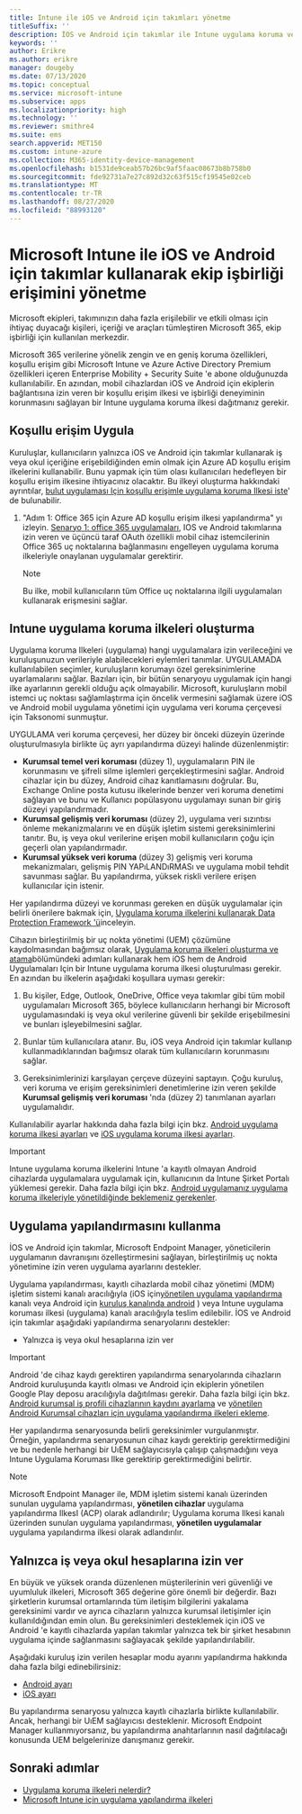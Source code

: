 ```yaml
---
title: Intune ile iOS ve Android için takımları yönetme
titleSuffix: ''
description: İOS ve Android için takımlar ile Intune uygulama koruma ve yapılandırma ilkelerini kullanarak, ekip işbirliği deneyimlerinin yerinde korumalar ile her zaman erişilmesi güvence altına alınır.
keywords: ''
author: Erikre
ms.author: erikre
manager: dougeby
ms.date: 07/13/2020
ms.topic: conceptual
ms.service: microsoft-intune
ms.subservice: apps
ms.localizationpriority: high
ms.technology: ''
ms.reviewer: smithre4
ms.suite: ems
search.appverid: MET150
ms.custom: intune-azure
ms.collection: M365-identity-device-management
ms.openlocfilehash: b1531de9ceab57b26bc9af5faac08673b8b758b0
ms.sourcegitcommit: fde92731a7e27c892d32c63f515cf19545e02ceb
ms.translationtype: MT
ms.contentlocale: tr-TR
ms.lasthandoff: 08/27/2020
ms.locfileid: "88993120"
---
```

# <a name="manage-team-collaboration-access-by-using-teams-for-ios-and-android-with-microsoft-intune"></a>Microsoft Intune ile iOS ve Android için takımlar kullanarak ekip işbirliği erişimini yönetme

Microsoft ekipleri, takımınızın daha fazla erişilebilir ve etkili olması için ihtiyaç duyacağı kişileri, içeriği ve araçları tümleştiren Microsoft 365, ekip işbirliği için kullanılan merkezdir.

Microsoft 365 verilerine yönelik zengin ve en geniş koruma özellikleri, koşullu erişim gibi Microsoft Intune ve Azure Active Directory Premium özellikleri içeren Enterprise Mobility + Security Suite 'e abone olduğunuzda kullanılabilir. En azından, mobil cihazlardan iOS ve Android için ekiplerin bağlantısına izin veren bir koşullu erişim ilkesi ve işbirliği deneyiminin korunmasını sağlayan bir Intune uygulama koruma ilkesi dağıtmanız gerekir.

## <a name="apply-conditional-access"></a>Koşullu erişim Uygula
Kuruluşlar, kullanıcıların yalnızca iOS ve Android için takımlar kullanarak iş veya okul içeriğine erişebildiğinden emin olmak için Azure AD koşullu erişim ilkelerini kullanabilir. Bunu yapmak için tüm olası kullanıcıları hedefleyen bir koşullu erişim ilkesine ihtiyacınız olacaktır. Bu ilkeyi oluşturma hakkındaki ayrıntılar, [bulut uygulaması Için koşullu erişimle uygulama koruma Ilkesi iste](/azure/active-directory/conditional-access/app-protection-based-conditional-access)' de bulunabilir.

1. "Adım 1: Office 365 için Azure AD koşullu erişim ilkesi yapılandırma" yı izleyin. [Senaryo 1: office 365 uygulamaları](/azure/active-directory/conditional-access/app-protection-based-conditional-access#scenario-1-office-365-apps-require-approved-apps-with-app-protection-policies), IOS ve Android takımlarına izin veren ve üçüncü taraf OAuth özellikli mobil cihaz istemcilerinin Office 365 uç noktalarına bağlanmasını engelleyen uygulama koruma ilkeleriyle onaylanan uygulamalar gerektirir.

   >[!NOTE]
   > Bu ilke, mobil kullanıcıların tüm Office uç noktalarına ilgili uygulamaları kullanarak erişmesini sağlar.

## <a name="create-intune-app-protection-policies"></a>Intune uygulama koruma ilkeleri oluşturma

Uygulama koruma Ilkeleri (uygulama) hangi uygulamalara izin verileceğini ve kuruluşunuzun verileriyle alabilecekleri eylemleri tanımlar. UYGULAMADA kullanılabilen seçimler, kuruluşların korumayı özel gereksinimlerine uyarlamalarını sağlar. Bazıları için, bir bütün senaryoyu uygulamak için hangi ilke ayarlarının gerekli olduğu açık olmayabilir. Microsoft, kuruluşların mobil istemci uç noktası sağlamlaştırma için öncelik vermesini sağlamak üzere iOS ve Android mobil uygulama yönetimi için uygulama veri koruma çerçevesi için Taksonomi sunmuştur.

UYGULAMA veri koruma çerçevesi, her düzey bir önceki düzeyin üzerinde oluşturulmasıyla birlikte üç ayrı yapılandırma düzeyi halinde düzenlenmiştir:

- **Kurumsal temel veri koruması** (düzey 1), uygulamaların PIN ile korunmasını ve şifreli silme işlemleri gerçekleştirmesini sağlar. Android cihazlar için bu düzey, Android cihaz kanıtlamasını doğrular. Bu, Exchange Online posta kutusu ilkelerinde benzer veri koruma denetimi sağlayan ve bunu ve Kullanıcı popülasyonu uygulamayı sunan bir giriş düzeyi yapılandırmadır.
- **Kurumsal gelişmiş veri koruması** (düzey 2), uygulama veri sızıntısı önleme mekanizmalarını ve en düşük işletim sistemi gereksinimlerini tanıtır. Bu, iş veya okul verilerine erişen mobil kullanıcıların çoğu için geçerli olan yapılandırmadır.
- **Kurumsal yüksek veri koruma** (düzey 3) gelişmiş veri koruma mekanizmaları, gelişmiş PIN YAPıLANDıRMASı ve uygulama mobil tehdit savunması sağlar. Bu yapılandırma, yüksek riskli verilere erişen kullanıcılar için istenir.

Her yapılandırma düzeyi ve korunması gereken en düşük uygulamalar için belirli önerilere bakmak için, [Uygulama koruma ilkelerini kullanarak Data Protection Framework 'ü](app-protection-framework.md)inceleyin.

Cihazın birleştirilmiş bir uç nokta yönetimi (UEM) çözümüne kaydolmasından bağımsız olarak, [Uygulama koruma ilkeleri oluşturma ve atama](app-protection-policies.md)bölümündeki adımları kullanarak hem iOS hem de Android Uygulamaları Için bir Intune uygulama koruma ilkesi oluşturulması gerekir. En azından bu ilkelerin aşağıdaki koşullara uyması gerekir:

1. Bu kişiler, Edge, Outlook, OneDrive, Office veya takımlar gibi tüm mobil uygulamaları Microsoft 365, böylece kullanıcıların herhangi bir Microsoft uygulamasındaki iş veya okul verilerine güvenli bir şekilde erişebilmesini ve bunları işleyebilmesini sağlar.

2. Bunlar tüm kullanıcılara atanır. Bu, iOS veya Android için takımlar kullanıp kullanmadıklarından bağımsız olarak tüm kullanıcıların korunmasını sağlar.

3. Gereksinimlerinizi karşılayan çerçeve düzeyini saptayın. Çoğu kuruluş, veri koruma ve erişim gereksinimleri denetimlerine izin veren şekilde **Kurumsal gelişmiş veri koruması** 'nda (düzey 2) tanımlanan ayarları uygulamalıdır.

Kullanılabilir ayarlar hakkında daha fazla bilgi için bkz. [Android uygulama koruma ilkesi ayarları](app-protection-policy-settings-android.md) ve [iOS uygulama koruma ilkesi ayarları](app-protection-policy-settings-ios.md).

> [!IMPORTANT]
> Intune uygulama koruma ilkelerini Intune 'a kayıtlı olmayan Android cihazlarda uygulamalara uygulamak için, kullanıcının da Intune Şirket Portalı yüklemesi gerekir. Daha fazla bilgi için bkz. [Android uygulamanız uygulama koruma ilkeleriyle yönetildiğinde beklemeniz gerekenler](../fundamentals/end-user-mam-apps-android.md).

## <a name="utilize-app-configuration"></a>Uygulama yapılandırmasını kullanma

İOS ve Android için takımlar, Microsoft Endpoint Manager, yöneticilerin uygulamanın davranışını özelleştirmesini sağlayan, birleştirilmiş uç nokta yönetimine izin veren uygulama ayarlarını destekler.

Uygulama yapılandırması, kayıtlı cihazlarda mobil cihaz yönetimi (MDM) işletim sistemi kanalı aracılığıyla (iOS için[yönetilen uygulama yapılandırma](https://developer.apple.com/library/content/samplecode/sc2279/Introduction/Intro.html) kanalı veya Android için [kuruluş kanalında android](https://developer.android.com/work/managed-configurations) ) veya Intune uygulama koruması ilkesi (uygulama) kanalı aracılığıyla teslim edilebilir. İOS ve Android için takımlar aşağıdaki yapılandırma senaryolarını destekler:

- Yalnızca iş veya okul hesaplarına izin ver

> [!IMPORTANT]
> Android 'de cihaz kaydı gerektiren yapılandırma senaryolarında cihazların Android kuruluşunda kayıtlı olması ve Android için ekiplerin yönetilen Google Play deposu aracılığıyla dağıtılması gerekir. Daha fazla bilgi için bkz. [Android kurumsal iş profili cihazlarının kaydını ayarlama](../enrollment/android-work-profile-enroll.md) ve [yönetilen Android Kurumsal cihazları için uygulama yapılandırma ilkeleri ekleme](app-configuration-policies-use-android.md).

Her yapılandırma senaryosunda belirli gereksinimler vurgulanmıştır. Örneğin, yapılandırma senaryosunun cihaz kaydı gerektirip gerektirmediğini ve bu nedenle herhangi bir UıEM sağlayıcısıyla çalışıp çalışmadığını veya Intune Uygulama Koruması Ilke gerektirip gerektirmediğini belirtir.

> [!NOTE]
> Microsoft Endpoint Manager ile, MDM işletim sistemi kanalı üzerinden sunulan uygulama yapılandırması, **yönetilen cihazlar** uygulama yapılandırma IlkesI (ACP) olarak adlandırılır; Uygulama koruma Ilkesi kanalı üzerinden sunulan uygulama yapılandırması, **yönetilen uygulamalar** uygulama yapılandırma ilkesi olarak adlandırılır.

## <a name="only-allow-work-or-school-accounts"></a>Yalnızca iş veya okul hesaplarına izin ver

En büyük ve yüksek oranda düzenlenen müşterilerinin veri güvenliği ve uyumluluk ilkeleri, Microsoft 365 değerine göre önemli bir değerdir. Bazı şirketlerin kurumsal ortamlarında tüm iletişim bilgilerini yakalama gereksinimi vardır ve ayrıca cihazların yalnızca kurumsal iletişimler için kullanıldığından emin olun. Bu gereksinimleri desteklemek için iOS ve Android 'e kayıtlı cihazlarda yapılan takımlar yalnızca tek bir şirket hesabının uygulama içinde sağlanmasını sağlayacak şekilde yapılandırılabilir.

Aşağıdaki kuruluş izin verilen hesaplar modu ayarını yapılandırma hakkında daha fazla bilgi edinebilirsiniz:

- [Android ayarı](app-configuration-policies-use-android.md#allow-only-configured-organization-accounts-in-multi-identity-apps)
- [iOS ayarı](app-configuration-policies-use-ios.md#allow-only-configured-organization-accounts-in-multi-identity-apps)

Bu yapılandırma senaryosu yalnızca kayıtlı cihazlarla birlikte kullanılabilir. Ancak, herhangi bir UıEM sağlayıcısı desteklenir. Microsoft Endpoint Manager kullanmıyorsanız, bu yapılandırma anahtarlarının nasıl dağıtılacağı konusunda UEM belgelerinize danışmanız gerekir.

## <a name="next-steps"></a>Sonraki adımlar

- [Uygulama koruma ilkeleri nelerdir?](app-protection-policy.md) 
- [Microsoft Intune için uygulama yapılandırma ilkeleri](app-configuration-policies-overview.md)